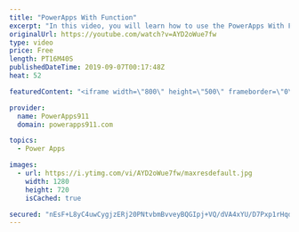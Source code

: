 ```yaml
---
title: "PowerApps With Function"
excerpt: "In this video, you will learn how to use the PowerApps With Function. This makes for cleaner formulas and better performance.  PowerApps Training https://www.PowerApps911.com/training"
originalUrl: https://youtube.com/watch?v=AYD2oWue7fw
type: video
price: Free
length: PT16M40S
publishedDateTime: 2019-09-07T00:17:48Z
heat: 52

featuredContent: "<iframe width=\"800\" height=\"500\" frameborder=\"0\" src=\"https://www.youtube.com/embed/AYD2oWue7fw\" allow=\"accelerometer; autoplay; encrypted-media; gyroscope; picture-in-picture\" allowfullscreen></iframe>"

provider:
  name: PowerApps911
  domain: powerapps911.com

topics:
  - Power Apps

images:
  - url: https://i.ytimg.com/vi/AYD2oWue7fw/maxresdefault.jpg
    width: 1280
    height: 720
    isCached: true

secured: "nEsF+L8yC4uwCygjzERj20PNtvbmBvveyBQGIpj+VQ/dVA4xYU/D7Pxp1rHqdrfU3/yrAVzULqfaYKtLJTT79CbxMwwTPx8WVBVtnewY+0BT7For4IpgQisibnD29coYdWDdJ4g2cDtydHKPQjyghwmZk10o+/rH5pj4ixIaNGJobEyDHhjQa0XnCh4qL0QAdEuYfDwlm3pCM+CG2hsATJRl65KrqPbkf8OBNK2x3llm6LV+JQan65Fx3QE+RxHpCQeL1gqE6nSf9LCHPddY7ZUOaYzMIqOKmATBZbIfFgmkQFVF3sMjQTR/Rp9lYRvMjcDZGZg6bXixbwEHp4EVOFX3aM5WM4crb2RZGrRlT6D7wXp3+ugfHWg1i5ltpqBM9UpCITV28wOhwxYK+NHifT4feB1H6M/EXSlHKJmJ/Ds=;0MDTX1XDI8613QNkyjIdGA=="
---
```


